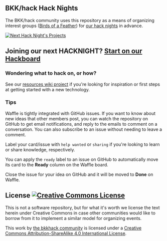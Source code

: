 ## BKK/hack Hack Nights

The BKK/hack community uses this repository as a means of organizing interest
groups ([Birds of a Feather]) for [our hack nights] in advance.

[![Next Hack Night's Projects](https://badge.waffle.io/bkkhack/hacknights.svg?label=ready&title=Next%20Hack%20Night%27s%20Projects)](http://waffle.io/bkkhack/hacknights)

## Joining our next HACKNIGHT? [Start on our Hackboard](https://waffle.io/bkkhack/hacknights/cards/56f3353be8cf437a00d6df41)

### Wondering what to hack on, or how?

See our [resources wiki project][resources] if you're looking for inspiration
or first steps at getting started with a new technology.

### Tips

Waffle is tightly integrated with GitHub issues. If you want to know about new
ideas that other members post, you can watch the repository on GitHub to get
email notifications, and reply to the emails to comment on a conversation. You
can also subscribe to an issue without needing to leave a comment.

Label your card/issue with `help wanted` or `sharing` if you're looking to
learn or share knowledge, respectively.

You can apply the `ready` label to an issue on GitHub to automatically move its
card to the **Ready** column on the Waffle board.

Close the issue for your idea on GitHub and it will be moved to **Done** on
Waffle.

## License <a rel="license" href="http://creativecommons.org/licenses/by-sa/4.0/"><img alt="Creative Commons License" style="border-width:0" src="https://i.creativecommons.org/l/by-sa/4.0/80x15.png" /></a>

This is not a software repository, but for what it's worth we license the text
herein under Creative Commons in case other communities would like to borrow
from it to implement a similar model for organizing events.

This work by <a xmlns:cc="http://creativecommons.org/ns#" href="https://github.com/bkkhack" property="cc:attributionName" rel="cc:attributionURL">the bkkhack community</a> is licensed under a <a rel="license" href="http://creativecommons.org/licenses/by-sa/4.0/">Creative Commons Attribution-ShareAlike 4.0 International License</a>.


[Birds of a Feather]: https://en.wikipedia.org/wiki/Birds_of_a_feather_(computing)
[our hack nights]: http://www.meetup.com/bkkhack/
[Waffle board]: https://waffle.io/bkkhack/hacknights
[resources]: https://github.com/bkkhack/resources

<!-- vim:set expandtab textwidth=79: -->
